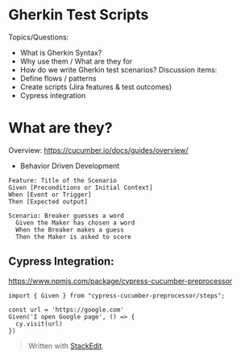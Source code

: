 
# Gherkin Test Scripts

Topics/Questions:
* What is Gherkin Syntax?
* Why use them / What are they for
* How do we write Gherkin test scenarios?
Discussion items:
* Define flows / patterns
* Create scripts (Jira features & test outcomes)
* Cypress integration

# What are they?

Overview: https://cucumber.io/docs/guides/overview/
 - Behavior Driven Development

```gherkin
Feature: Title of the Scenario
Given [Preconditions or Initial Context]
When [Event or Trigger]
Then [Expected output]
```

```gherkin
Scenario: Breaker guesses a word
  Given the Maker has chosen a word
  When the Breaker makes a guess
  Then the Maker is asked to score
```

## Cypress Integration:
https://www.npmjs.com/package/cypress-cucumber-preprocessor
```
import { Given } from "cypress-cucumber-preprocessor/steps";

const url = 'https://google.com'
Given('I open Google page', () => {
  cy.visit(url)
})
```
> Written with [StackEdit](https://stackedit.io/).
<!--stackedit_data:
eyJoaXN0b3J5IjpbNjE4ODkxNjc3LDE3NzIxMTgyMDIsLTY4MT
g5MDE5NV19
-->